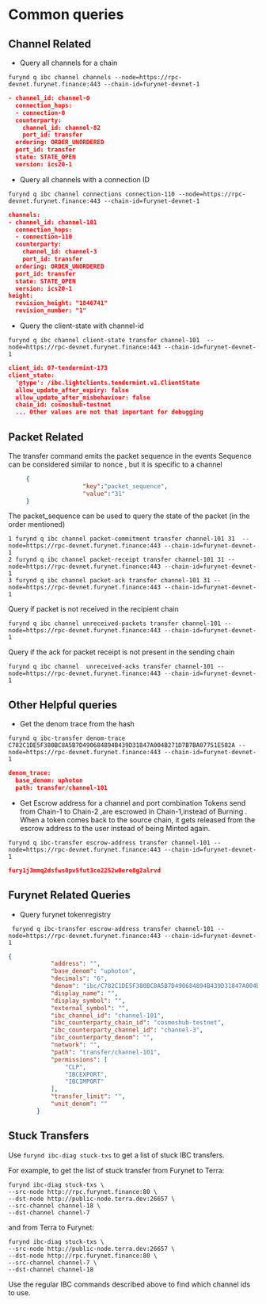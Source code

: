 # Common queries 

## Channel Related

- Query all channels for a chain
```shell
furynd q ibc channel channels --node=https://rpc-devnet.furynet.finance:443 --chain-id=furynet-devnet-1
```
```json
- channel_id: channel-0
  connection_hops:
  - connection-0
  counterparty:
    channel_id: channel-82
    port_id: transfer
  ordering: ORDER_UNORDERED
  port_id: transfer
  state: STATE_OPEN
  version: ics20-1

```

- Query all channels with a connection ID 
```shell
furynd q ibc channel connections connection-110 --node=https://rpc-devnet.furynet.finance:443 --chain-id=furynet-devnet-1
```
```json
channels:
- channel_id: channel-101
  connection_hops:
  - connection-110
  counterparty:
    channel_id: channel-3
    port_id: transfer
  ordering: ORDER_UNORDERED
  port_id: transfer
  state: STATE_OPEN
  version: ics20-1
height:
  revision_height: "1846741"
  revision_number: "1"
```
- Query the client-state with channel-id

```shell
furynd q ibc channel client-state transfer channel-101  --node=https://rpc-devnet.furynet.finance:443 --chain-id=furynet-devnet-1
````
```json
client_id: 07-tendermint-173
client_state:
  '@type': /ibc.lightclients.tendermint.v1.ClientState
  allow_update_after_expiry: false
  allow_update_after_misbehaviour: false
  chain_id: cosmoshub-testnet
  ... Other values are not that important for debugging

```

## Packet Related 
The transfer command emits the packet sequence in the events 
Sequence can be considered similar to nonce , but it is specific to a channel
```json
     {
                     "key":"packet_sequence",  
                     "value":"31"
     }
```

The packet_sequence can be used to query the state of the packet (in the order mentioned) 
```shell
1 furynd q ibc channel packet-commitment transfer channel-101 31  --node=https://rpc-devnet.furynet.finance:443 --chain-id=furynet-devnet-1
2 furynd q ibc channel packet-receipt transfer channel-101 31 --node=https://rpc-devnet.furynet.finance:443 --chain-id=furynet-devnet-1
3 furynd q ibc channel packet-ack transfer channel-101 31 --node=https://rpc-devnet.furynet.finance:443 --chain-id=furynet-devnet-1
```


Query if packet is not received in the recipient chain
```shell
furynd q ibc channel unreceived-packets transfer channel-101 --node=https://rpc-devnet.furynet.finance:443 --chain-id=furynet-devnet-1
```


Query if the ack for packet receipt is not present in the sending chain
```shell
furynd q ibc channel  unreceived-acks transfer channel-101 --node=https://rpc-devnet.furynet.finance:443 --chain-id=furynet-devnet-1
```

## Other Helpful queries
- Get the denom trace from the hash
```shell
furynd q ibc-transfer denom-trace C782C1DE5F380BC8A5B7D490684894B439D31847A004B271D7B7BA07751E582A --node=https://rpc-devnet.furynet.finance:443 --chain-id=furynet-devnet-1
```
```json
denom_trace:
  base_denom: uphoton
  path: transfer/channel-101

```

- Get Escrow address for a channel and port combination
Tokens send from Chain-1 to Chain-2 ,are escrowed in Chain-1,instead of Burning .
When a token comes back to the source chain, it gets released from the escrow address to the user instead of being Minted again.  
```shell
furynd q ibc-transfer escrow-address transfer channel-101 --node=https://rpc-devnet.furynet.finance:443 --chain-id=furynet-devnet-1
```
```json
fury1j3mmq2dsfws0pv5fut3ce2252w0ere8g2alrvd
```

## Furynet Related Queries 
- Query furynet tokenregistry 
```shell
 furynd q ibc-transfer escrow-address transfer channel-101 --node=https://rpc-devnet.furynet.finance:443 --chain-id=furynet-devnet-1
```
```json
{
            "address": "",
            "base_denom": "uphoton",
            "decimals": "6",
            "denom": "ibc/C782C1DE5F380BC8A5B7D490684894B439D31847A004B271D7B7BA07751E582A",
            "display_name": "",
            "display_symbol": "",
            "external_symbol": "",
            "ibc_channel_id": "channel-101",
            "ibc_counterparty_chain_id": "cosmoshub-testnet",
            "ibc_counterparty_channel_id": "channel-3",
            "ibc_counterparty_denom": "",
            "network": "",
            "path": "transfer/channel-101",
            "permissions": [
                "CLP",
                "IBCEXPORT",
                "IBCIMPORT"
            ],
            "transfer_limit": "",
            "unit_denom": ""
        }
```
## Stuck Transfers

Use `furynd ibc-diag stuck-txs` to get a list of stuck IBC transfers.

For example, to get the list of stuck transfer from Furynet to Terra:

```
furynd ibc-diag stuck-txs \
--src-node http://rpc.furynet.finance:80 \
--dst-node http://public-node.terra.dev:26657 \
--src-channel channel-18 \
--dst-channel channel-7
```

and from Terra to Furynet:

```
furynd ibc-diag stuck-txs \
--src-node http://public-node.terra.dev:26657 \
--dst-node http://rpc.furynet.finance:80 \
--src-channel channel-7 \
--dst-channel channel-18
```

Use the regular IBC commands described above to find which channel ids to use.
